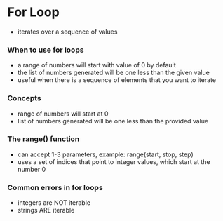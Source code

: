 # For Loop
- iterates over a sequence of values

### When to use for loops
- a range of numbers will start with value of 0 by default
- the list of numbers generated will be one less than the given value
- useful when there is a sequence of elements that you want to iterate

### Concepts
- range of numbers will start at 0
- list of numbers generated will be one less than the provided value

### The __range()__ function
- can accept 1-3 parameters, example: range(start, stop, step)
- uses a set of indices that point to integer values, which start at the number 0

### Common errors in for loops
- integers are NOT iterable
- strings ARE iterable
